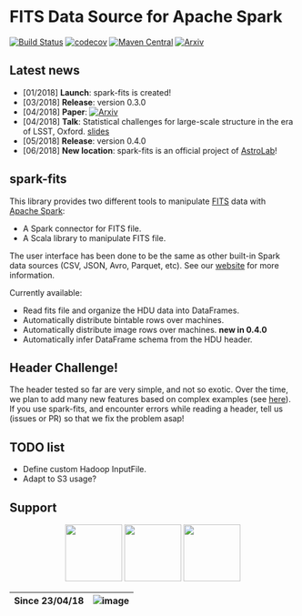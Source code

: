 # FITS Data Source for Apache Spark

[![Build Status](https://travis-ci.org/theastrolab/spark-fits.svg?branch=master)](https://travis-ci.org/theastrolab/spark-fits)
[![codecov](https://codecov.io/gh/theastrolab/spark-fits/branch/master/graph/badge.svg?style=platic)](https://codecov.io/gh/theastrolab/spark-fits)
[![Maven Central](https://maven-badges.herokuapp.com/maven-central/com.github.theastrolab/spark-fits_2.11/badge.svg?style=flat)](https://maven-badges.herokuapp.com/maven-central/com.github.theastrolab/spark-fits_2.11)
[![Arxiv](http://img.shields.io/badge/arXiv-1804.07501-yellow.svg?style=platic)](https://arxiv.org/abs/1804.07501)

## Latest news

- [01/2018] **Launch**: spark-fits is created!
- [03/2018] **Release**: version 0.3.0
- [04/2018] **Paper**: [![Arxiv](http://img.shields.io/badge/arXiv-1804.07501-yellow.svg?style=platic)](https://arxiv.org/abs/1804.07501)
- [04/2018] **Talk**: Statistical challenges for large-scale structure in the era of LSST, Oxford. [slides](intensitymapping.physics.ox.ac.uk/SCLSS/Slides/Peloton.pdf)
- [05/2018] **Release**: version 0.4.0
- [06/2018] **New location**: spark-fits is an official project of [AstroLab](https://theastrolab.github.io/)!

## spark-fits

This library provides two different tools to manipulate
[FITS](https://fits.gsfc.nasa.gov/fits_home.html) data with [Apache
Spark](http://spark.apache.org/):

-   A Spark connector for FITS file.
-   A Scala library to manipulate FITS file.

The user interface has been done to be the same as other built-in Spark
data sources (CSV, JSON, Avro, Parquet, etc). See our [website](https://theastrolab.github.io/spark-fits/) for more information.

Currently available:

-   Read fits file and organize the HDU data into DataFrames.
-   Automatically distribute bintable rows over machines.
-   Automatically distribute image rows over machines. **new in 0.4.0**
-   Automatically infer DataFrame schema from the HDU header.

## Header Challenge!

The header tested so far are very simple, and not so exotic. Over the
time, we plan to add many new features based on complex examples (see
[here](https://github.com/theastrolab/spark-fits/tree/master/src/test/resources/toTest)).
If you use spark-fits, and encounter errors while reading a header, tell
us (issues or PR) so that we fix the problem asap!

## TODO list

- Define custom Hadoop InputFile.
- Adapt to S3 usage?

## Support

<p align="center"><img width="100" src="https://github.com/theastrolab/spark-fits/raw/master/pic/lal_logo.jpg"/> <img width="100" src="https://github.com/theastrolab/spark-fits/raw/master/pic/psud.png"/> <img width="100" src="https://github.com/theastrolab/spark-fits/raw/master/pic/1012px-Centre_national_de_la_recherche_scientifique.svg.png"/></p>

| Since 23/04/18 | ![image](http://hits.dwyl.io/theastrolab/spark-fits.svg%0A%20:target:%20http://hits.dwyl.io/theastrolab/spark-fits) |
|:-----:|:-----:
